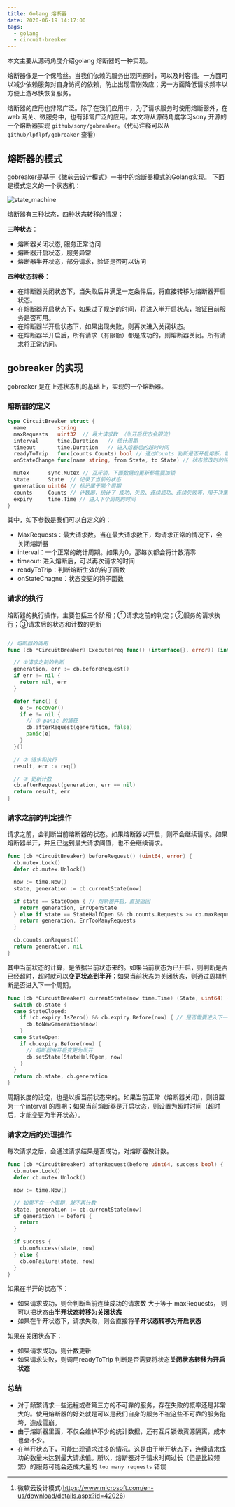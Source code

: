 ```yaml
---
title: Golang 熔断器
date: 2020-06-19 14:17:00
tags:
  - golang
  - circuit-breaker
---
```


本文主要从源码角度介绍golang 熔断器的一种实现。
<!--more-->

熔断器像是一个保险丝。当我们依赖的服务出现问题时，可以及时容错。一方面可以减少依赖服务对自身访问的依赖，防止出现雪崩效应；另一方面降低请求频率以方便上游尽快恢复服务。

熔断器的应用也非常广泛。除了在我们应用中，为了请求服务时使用熔断器外，在 web 网关、微服务中，也有非常广泛的应用。本文将从源码角度学习sony 开源的一个熔断器实现 `github/sony/gobreaker`。（代码注释可以从`github/lpflpf/gobreaker` 查看)

## 熔断器的模式

gobreaker是基于《微软云设计模式》一书中的熔断器模式的Golang实现。
下面是模式定义的一个状态机：

![state_machine](state_machine.png)

熔断器有三种状态，四种状态转移的情况：

**三种状态**：

- 熔断器关闭状态, 服务正常访问
- 熔断器开启状态，服务异常
- 熔断器半开状态，部分请求，验证是否可以访问

**四种状态转移**：

- 在熔断器关闭状态下，当失败后并满足一定条件后，将直接转移为熔断器开启状态。
- 在熔断器开启状态下，如果过了规定的时间，将进入半开启状态，验证目前服务是否可用。
- 在熔断器半开启状态下，如果出现失败，则再次进入关闭状态。
- 在熔断器半开启后，所有请求（有限额）都是成功的，则熔断器关闭。所有请求将正常访问。

## gobreaker 的实现

gobreaker 是在上述状态机的基础上，实现的一个熔断器。

### 熔断器的定义

```go
type CircuitBreaker struct {
  name          string
  maxRequests   uint32  // 最大请求数 （半开启状态会限流）
  interval      time.Duration   // 统计周期
  timeout       time.Duration   // 进入熔断后的超时时间
  readyToTrip   func(counts Counts) bool // 通过Counts 判断是否开启熔断。需要自定义
  onStateChange func(name string, from State, to State) // 状态修改时的钩子函数

  mutex      sync.Mutex // 互斥锁，下面数据的更新都需要加锁
  state      State  // 记录了当前的状态
  generation uint64 // 标记属于哪个周期
  counts     Counts // 计数器，统计了 成功、失败、连续成功、连续失败等，用于决策是否进入熔断
  expiry     time.Time // 进入下个周期的时间
}
```

其中，如下参数是我们可以自定义的：

- MaxRequests：最大请求数。当在最大请求数下，均请求正常的情况下，会关闭熔断器
- interval：一个正常的统计周期。如果为0，那每次都会将计数清零
- timeout: 进入熔断后，可以再次请求的时间
- readyToTrip：判断熔断生效的钩子函数
- onStateChagne：状态变更的钩子函数

### 请求的执行

熔断器的执行操作，主要包括三个阶段；①请求之前的判定；②服务的请求执行；③请求后的状态和计数的更新

```go

// 熔断器的调用
func (cb *CircuitBreaker) Execute(req func() (interface{}, error)) (interface{}, error) {

  // ①请求之前的判断
  generation, err := cb.beforeRequest()
  if err != nil {
    return nil, err
  }

  defer func() {
    e := recover()
    if e != nil {
      // ③ panic 的捕获
      cb.afterRequest(generation, false)
      panic(e)
    }
  }()

  // ② 请求和执行
  result, err := req()

  // ③ 更新计数
  cb.afterRequest(generation, err == nil)
  return result, err
}
```

### 请求之前的判定操作

请求之前，会判断当前熔断器的状态。如果熔断器以开启，则不会继续请求。如果熔断器半开，并且已达到最大请求阈值，也不会继续请求。

```go
func (cb *CircuitBreaker) beforeRequest() (uint64, error) {
  cb.mutex.Lock()
  defer cb.mutex.Unlock()

  now := time.Now()
  state, generation := cb.currentState(now)

  if state == StateOpen { // 熔断器开启，直接返回
    return generation, ErrOpenState
  } else if state == StateHalfOpen && cb.counts.Requests >= cb.maxRequests { // 如果是半打开的状态，并且请求次数过多了，则直接返回
    return generation, ErrTooManyRequests
  }

  cb.counts.onRequest()
  return generation, nil
}
```

其中当前状态的计算，是依据当前状态来的。如果当前状态为已开启，则判断是否已经超时，超时就可以**变更状态到半开**；如果当前状态为关闭状态，则通过周期判断是否进入下一个周期。

```go
func (cb *CircuitBreaker) currentState(now time.Time) (State, uint64) {
  switch cb.state {
  case StateClosed:
    if !cb.expiry.IsZero() && cb.expiry.Before(now) { // 是否需要进入下一个计数周期
      cb.toNewGeneration(now)
    }
  case StateOpen:
    if cb.expiry.Before(now) {
      // 熔断器由开启变更为半开
      cb.setState(StateHalfOpen, now)
    }
  }
  return cb.state, cb.generation
}
```

周期长度的设定，也是以据当前状态来的。如果当前正常（熔断器关闭），则设置为一个interval 的周期；如果当前熔断器是开启状态，则设置为超时时间（超时后，才能变更为半开状态）。

### 请求之后的处理操作

每次请求之后，会通过请求结果是否成功，对熔断器做计数。

```go
func (cb *CircuitBreaker) afterRequest(before uint64, success bool) {
  cb.mutex.Lock()
  defer cb.mutex.Unlock()

  now := time.Now()

  // 如果不在一个周期，就不再计数
  state, generation := cb.currentState(now)
  if generation != before {
    return
  }

  if success {
    cb.onSuccess(state, now)
  } else {
    cb.onFailure(state, now)
  }
}
```

如果在半开的状态下：

- 如果请求成功，则会判断当前连续成功的请求数 大于等于 maxRequests， 则可以把状态由**半开状态转移为关闭状态**
- 如果在半开状态下，请求失败，则会直接将**半开状态转移为开启状态**

如果在关闭状态下：

- 如果请求成功，则计数更新
- 如果请求失败，则调用readyToTrip 判断是否需要将状态**关闭状态转移为开启状态**

### 总结

- 对于频繁请求一些远程或者第三方的不可靠的服务，存在失败的概率还是非常大的。使用熔断器的好处就是可以是我们自身的服务不被这些不可靠的服务拖垮，造成雪崩。
- 由于熔断器里面，不仅会维护不少的统计数据，还有互斥锁做资源隔离，成本也会不少。
- 在半开状态下，可能出现请求过多的情况。这是由于半开状态下，连续请求成功的数量未达到最大请求值。所以，熔断器对于请求时间过长（但是比较频繁）的服务可能会造成大量的 `too many requests` 错误

----

1. 微软云设计模式(https://www.microsoft.com/en-us/download/details.aspx?id=42026)

